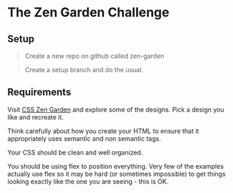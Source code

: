 # The Zen Garden Challenge

## Setup

> Create a new repo on github called zen-garden

> Create a setup branch and do the usual.

## Requirements

Visit [CSS Zen Garden](http://www.mezzoblue.com/zengarden/alldesigns/)  and explore some of the designs.  Pick a design you like and recreate it.

Think carefully about how you create your HTML to ensure that it appropriately uses semantic and non semantic tags.

Your CSS should be clean and well organized.

You should be using flex to position everything.  Very few of the examples actually use flex so it may be hard (or sometimes impossible) to get things looking exactly like the one you are seeing - this is OK.

